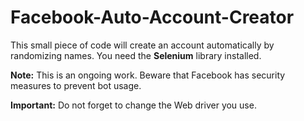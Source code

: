 # Facebook-Auto-Account-Creator

This small piece of code will create an account automatically by randomizing names. You need the **Selenium** library installed.

**Note:** This is an ongoing work. Beware that Facebook has security measures to prevent bot usage. 

**Important:** Do not forget to change the Web driver you use.
